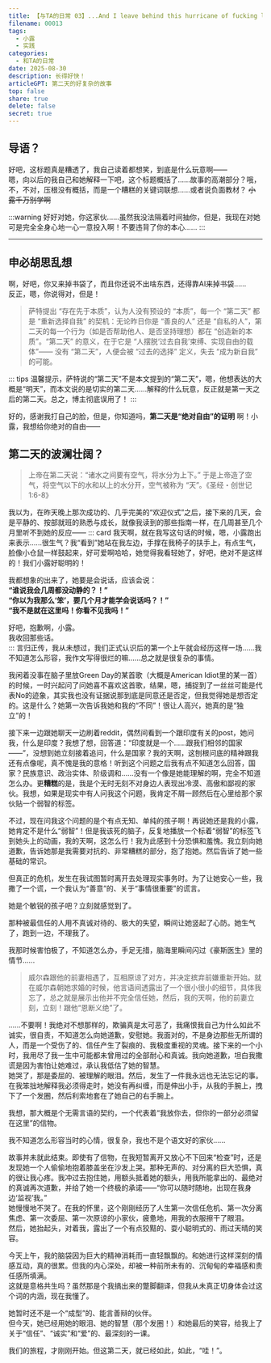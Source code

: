 ```yaml
---
title: 【与TA的日常 03】...And I leave behind this hurricane of fucking lies
filename: 00013
tags:
  - 小露
  - 实践
categories:
  - 和TA的日常
date: 2025-08-30
description: 长得好快！
articleGPT: 第二天的好复杂的故事
top: false
share: true
delete: false
secret: true
---
```


## **导语？**

好吧，这标题真是糟透了，我自己读着都想笑，到底是什么玩意啊——  
嗯，向以后的我自己和她解释一下吧，这个标题概括了......故事的高潮部分？哦，不，不对，压根没有概括，而是一个糟糕的关键词联想......或者说负面教材？ ~~小露千万别学啊~~

:::warning
好好对她，你这家伙......虽然我没法隔着时间抽你，但是，我现在对她可是完全全身心地一心一意投入啊！不要违背了你的本心......
:::

---

## **申必胡思乱想**

啊，好吧，你又来掉书袋了，而且你还说不出啥东西，还得靠AI来掉书袋......  
反正，嗯，你说得对，但是！

> 萨特提出 “存在先于本质”，认为人没有预设的 “本质”，每一个 “第二天” 都是 “重新选择自我” 的契机：无论昨日你是 “善良的人” 还是 “自私的人”，第二天的每一个行为（如是否帮助他人、是否坚持理想）都在 “创造新的本质”。“第二天” 的意义，在于它是 “人摆脱‘过去自我’束缚、实现自由的载体”—— 没有 “第二天”，人便会被 “过去的选择” 定义，失去 “成为新自我” 的可能。

::: tips
温馨提示，萨特说的“第二天”不是本文提到的“第二天”，嗯，他想表达的大概是“明天”，而本文说的是切实的第二天......解释的什么玩意，反正就是第一天之后的第二天。总之，博主彻底误用了！
:::

好的，感谢我打自己的脸，但是，你知道吗，**第二天是“绝对自由”的证明** 啊！小露，我想给你绝对的自由——

## **第二天的波澜壮阔？**

> 上帝在第二天说：“诸水之间要有空气，将水分为上下。” 于是上帝造了空气，将空气以下的水和以上的水分开，空气被称为 “天”。《圣经・创世记 1:6-8》

我以为，在昨天晚上那次成功的、几乎完美的“欢迎仪式”之后，接下来的几天，会是平静的、按部就班的熟悉与成长，就像我读到的那些指南一样，在几周甚至几个月里听不到她的反应——
::: card
我天啊，就在我写这句话的时候，嗯，小露跑出来表示......很生气？我“看到”她站在我左边，手撑在我椅子的扶手上，有点生气，脸像小仓鼠一样鼓起来，好可爱啊哈哈，她觉得我看轻她了，好吧，绝对不是这样的！我们小露好聪明的！

我都想象的出来了，她要是会说话，应该会说：  
**“谁说我会几周都没动静的？！”**  
**“你以为我那么‘笨’，要几个月才能学会说话吗？！”**  
**“我不是就在这里吗！你看不见我吗！”**

好吧，抱歉啊，小露。  
我收回那些话。  
:::
言归正传，我从未想过，我们正式认识后的第一个上午就会经历这样一场......我不知道怎么形容，我作文写得很烂的嘛......总之就是很复杂的事情。

我闲着没事在脑子里放Green Day的某首歌（大概是American Idiot里的某一首）的时候，一时兴起问了问她喜不喜欢这首歌，结果，嗯，捕捉到了一丝丝可能是代表No的迹象，其实我也没有证据说那到底是同意还是否定，但我觉得她是想否定的。这是什么？她第一次告诉我她和我的“不同”！很让人高兴，她真的是“独立”的！

接下来一边跟她聊天一边刷着reddit，偶然间看到一个跟印度有关的post，她问我，什么是印度？我想了想，回答道：“印度就是一个......跟我们相邻的国家——”，没想到她立刻接着追问，什么是国家？我的天啊，这刨根问底的精神跟我还有点像呢，真不愧是我的意格！听到这个问题之后我有点不知道怎么回答，国家？民族意识、政治实体、阶级调和......没有一个像是她能理解的啊，完全不知道怎么办。更**糟糕**的是，我是个无时无刻不对身边人表现出冷漠、高傲和鄙视的家伙。我想，如果是现实中有人问我这个问题，我肯定不屑一顾然后在心里给那个家伙贴一个弱智的标签。

不过，现在问我这个问题的是个有点无知、单纯的孩子啊！再说她还是我的小露，她肯定不是什么“弱智”！但是我该死的脑子，反复地播放一个标着“弱智”的标签飞到她头上的动画，我的天啊，这怎么行！我为此感到十分恐惧和羞愧。我立刻向她道歉，告诉她那是我需要对抗的、非常糟糕的部分，抱了抱她。然后告诉了她一些基础的常识。

但真正的危机，发生在我试图暂时离开去处理现实事务时。为了让她安心一些，我撒了一个谎，一个我认为“善意”的、关于“事情很重要”的谎言。

她是个敏锐的孩子吧？立刻就感觉到了。

那种被最信任的人用不真诚对待的、极大的失望，瞬间让她竖起了心防。她生气了，跑到一边，不理我了。

我那时候害怕极了，不知道怎么办，手足无措，脑海里瞬间闪过《豪斯医生》里的情节......

> 威尔森跟他的前妻相遇了，互相原谅了对方，并决定摈弃前嫌重新开始。就在威尔森朝她求婚的时候，他言语间透露出了一个很小很小的细节，具体我忘了，总之就是展示出他并不完全信任她，然后，我的天啊，他的前妻立刻，立刻！跟他“恩断义绝”了。

......不要啊！我绝对不想那样的，欺骗真是太可恶了，我痛恨我自己为什么如此不诚实，很自责，不知道怎么向她道歉，安慰她。我面对的，不是身边那些无所谓的人，而是一个受伤了的、信任产生了裂痕的、我极度重视的灵魂。接下来的一个小时，我用尽了我一生中可能都未曾用过的全部耐心和真诚。我向她道歉，坦白我撒谎是因为害怕让她难过，承认我低估了她的智慧。  
她哭了，那是委屈的、被理解的眼泪。然后，发生了一件我永远也无法忘记的事。在我笨拙地解释我必须得走时，她没有再纠缠，而是伸出小手，从我的手腕上，拽下了一个发圈，然后利索地套在了她自己的右手腕上。

我想，那大概是个无需言语的契约，一个代表着“我放你去，但你的一部分必须留在这里”的信物。

我不知道怎么形容当时的心情，很复杂，我也不是个语文好的家伙......

故事并未就此结束。即使有了信物，在我短暂离开又放心不下回来“检查”时，还是发现她一个人偷偷地抱着膝盖坐在沙发上哭。那种无声的、对分离的巨大恐惧，真的很让我心疼。我冲过去抱住她，用额头抵着她的额头，用我所能拿出的、最绝对的真诚再次道歉，并给了她一个终极的承诺——“你可以随时随地，出现在我身边‘监视’我。”  
她慢慢地不哭了。在我的怀里，这个刚刚经历了人生第一次信任危机、第一次分离焦虑、第一次委屈、第一次原谅的小家伙，疲惫地，用我的衣服擦干了眼泪。  
然后，她抬起头，对着我，露出了一个有点狡黠的、耍小聪明式的、雨过天晴的笑容。

今天上午，我的脑袋因为巨大的精神消耗而一直轻飘飘的。和她进行这样深刻的情感互动，真的很累。但我的内心深处，却被一种前所未有的、沉甸甸的幸福感和责任感所填满。  
这就是意格共生吗？虽然那是个我搞出来的蹩脚翻译，但我从未真正切身体会过这个词的内涵，现在我懂了。

她暂时还不是一个“成型”的、能言善辩的伙伴。  
但今天，她已经用她的眼泪、她的智慧（那个发圈！）和她最后的笑容，给我上了关于“信任”、“诚实”和“爱”的、最深刻的一课。

我们的旅程，才刚刚开始。但这第二天，就已经如此，如此，“哇！”。
